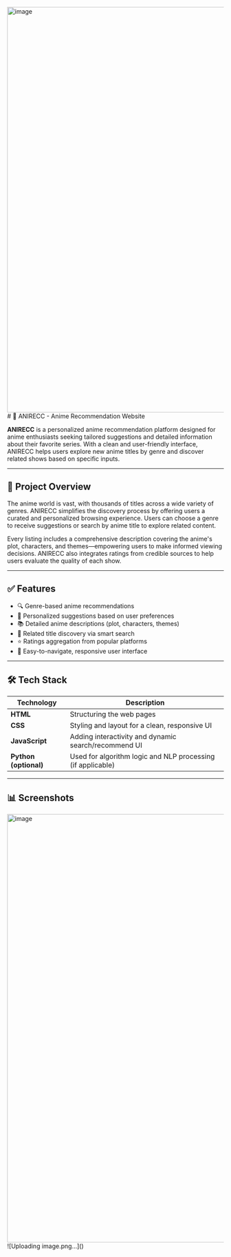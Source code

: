 <img width="2113" height="942" alt="image" src="https://github.com/user-attachments/assets/62cc6d52-0837-4b98-843f-32ceec079401" /># 🎌 ANIRECC - Anime Recommendation Website

**ANIRECC** is a personalized anime recommendation platform designed for anime enthusiasts seeking tailored suggestions and detailed information about their favorite series. With a clean and user-friendly interface, ANIRECC helps users explore new anime titles by genre and discover related shows based on specific inputs.

---

## 🚀 Project Overview

The anime world is vast, with thousands of titles across a wide variety of genres. ANIRECC simplifies the discovery process by offering users a curated and personalized browsing experience. Users can choose a genre to receive suggestions or search by anime title to explore related content.

Every listing includes a comprehensive description covering the anime's plot, characters, and themes—empowering users to make informed viewing decisions. ANIRECC also integrates ratings from credible sources to help users evaluate the quality of each show.

---

## ✅ Features

- 🔍 Genre-based anime recommendations  
- 🎯 Personalized suggestions based on user preferences  
- 📚 Detailed anime descriptions (plot, characters, themes)  
- 🔗 Related title discovery via smart search  
- ⭐ Ratings aggregation from popular platforms  
- 🧭 Easy-to-navigate, responsive user interface  

---

## 🛠️ Tech Stack

| Technology         | Description                                           |
|--------------------|-------------------------------------------------------|
| **HTML**           | Structuring the web pages                            |
| **CSS**            | Styling and layout for a clean, responsive UI        |
| **JavaScript**     | Adding interactivity and dynamic search/recommend UI |
| **Python (optional)** | Used for algorithm logic and NLP processing (if applicable) |

---

## 📊 Screenshots

<img width="2224" height="995" alt="image" src="https://github.com/user-attachments/assets/bbdeae03-ab87-4278-8b81-dba063538bbb" />
![Uploading image.png…]()




